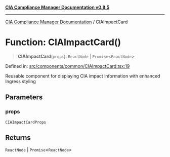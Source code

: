 [**CIA Compliance Manager Documentation v0.8.5**](../README.md)

***

[CIA Compliance Manager Documentation](../globals.md) / CIAImpactCard

# Function: CIAImpactCard()

> **CIAImpactCard**(`props`): `ReactNode` \| `Promise`\<`ReactNode`\>

Defined in: [src/components/common/CIAImpactCard.tsx:19](https://github.com/Hack23/cia-compliance-manager/blob/eca22610f41e5f6b6c0cece88769b1ffbe9db4bd/src/components/common/CIAImpactCard.tsx#L19)

Reusable component for displaying CIA impact information with enhanced Ingress styling

## Parameters

### props

`CIAImpactCardProps`

## Returns

`ReactNode` \| `Promise`\<`ReactNode`\>
